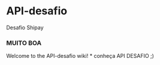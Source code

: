 # API-desafio
Desafio Shipay
### MUITO BOA
Welcome to the API-desafio wiki!
*
conheça API DESAFIO ;)

